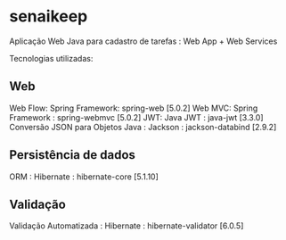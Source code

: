 # senaikeep
Aplicação Web Java para cadastro de tarefas : Web App + Web Services

Tecnologias utilizadas:

## Web
Web Flow: Spring Framework: spring-web [5.0.2]
Web MVC: Spring Framework : spring-webmvc [5.0.2]
JWT: Java JWT : java-jwt [3.3.0]
Conversão JSON para Objetos Java : Jackson : jackson-databind [2.9.2]

## Persistência de dados
ORM : Hibernate : hibernate-core [5.1.10]

## Validação
Validação Automatizada : Hibernate : hibernate-validator [6.0.5]
